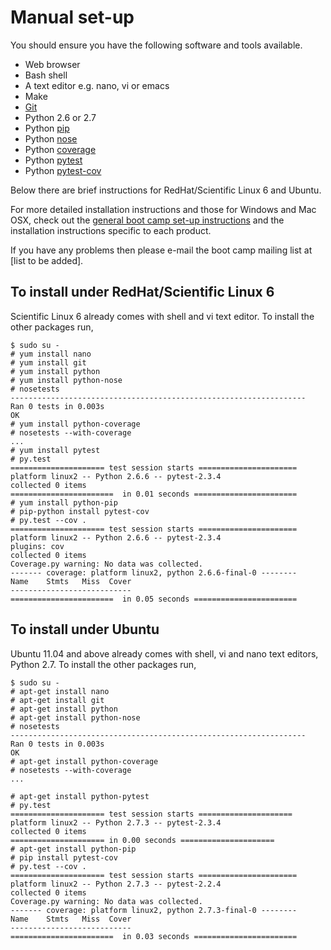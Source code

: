 # Manual set-up

You should ensure you have the following software and tools available. 

* Web browser
* Bash shell
* A text editor e.g. nano, vi or emacs
* Make
* [Git](http://git-scm.com/)
* Python 2.6 or 2.7
* Python [pip](https://pypi.python.org/pypi/pip)
* Python [nose](https://nose.readthedocs.org/en/latest/)
* Python [coverage](http://nedbatchelder.com/code/coverage/)
* Python [pytest](http://pytest.org/)
* Python [pytest-cov](https://pypi.python.org/pypi/pytest-cov)

Below there are brief instructions for RedHat/Scientific Linux 6 and Ubuntu. 

For more detailed installation instructions and those for Windows and Mac OSX, check out the [general boot camp set-up instructions](http://software-carpentry.org/setup/) and the installation instructions specific to each product.

If you have any problems then please e-mail the boot camp mailing list at [list to be added].

## To install under RedHat/Scientific Linux 6

Scientific Linux 6 already comes with shell and vi text editor. To install the other packages run,

    $ sudo su -
    # yum install nano
    # yum install git
    # yum install python
    # yum install python-nose
    # nosetests
    ------------------------------------------------------------------
    Ran 0 tests in 0.003s
    OK
    # yum install python-coverage
    # nosetests --with-coverage
    ...
    # yum install pytest
    # py.test
    ===================== test session starts ======================
    platform linux2 -- Python 2.6.6 -- pytest-2.3.4
    collected 0 items 
    =======================  in 0.01 seconds =======================
    # yum install python-pip
    # pip-python install pytest-cov
    # py.test --cov .
    ===================== test session starts ======================
    platform linux2 -- Python 2.6.6 -- pytest-2.3.4
    plugins: cov
    collected 0 items 
    Coverage.py warning: No data was collected.
    ------- coverage: platform linux2, python 2.6.6-final-0 --------
    Name    Stmts   Miss  Cover
    ---------------------------
    =======================  in 0.05 seconds =======================

## To install under Ubuntu

Ubuntu 11.04 and above already comes with shell, vi and nano text editors, Python 2.7. To install the other packages run,

    $ sudo su -
    # apt-get install nano
    # apt-get install git
    # apt-get install python
    # apt-get install python-nose
    # nosetests
    ------------------------------------------------------------------
    Ran 0 tests in 0.003s
    OK
    # apt-get install python-coverage
    # nosetests --with-coverage
    ...

    # apt-get install python-pytest
    # py.test
    ===================== test session starts ===================== 
    platform linux2 -- Python 2.7.3 -- pytest-2.3.4
    collected 0 items 
    ===================== in 0.00 seconds ===================== 
    # apt-get install python-pip
    # pip install pytest-cov
    # py.test --cov .
    ===================== test session starts ======================
    platform linux2 -- Python 2.7.3 -- pytest-2.2.4
    collected 0 items 
    Coverage.py warning: No data was collected.
    ------- coverage: platform linux2, python 2.7.3-final-0 --------
    Name    Stmts   Miss  Cover
    ---------------------------
    =======================  in 0.03 seconds =======================
